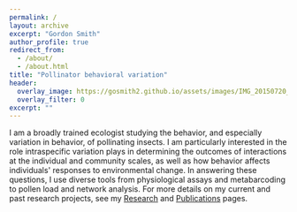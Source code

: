 ```yaml
---
permalink: /
layout: archive
excerpt: "Gordon Smith"
author_profile: true
redirect_from: 
  - /about/
  - /about.html
title: "Pollinator behavioral variation"
header:
  overlay_image: https://gosmith2.github.io/assets/images/IMG_20150720_193412054_HDR.jpg
  overlay_filter: 0
excerpt: ""
---
```


I am a broadly trained ecologist studying the behavior, and especially variation in behavior, of pollinating insects. I am particularly interested in the role intraspecific variation plays in determining the outcomes of interactions at the individual and community scales, as well as how behavior affects individuals' responses to environmental change. In answering these questions, I use diverse tools from physiological assays and metabarcoding to pollen load and network analysis. For more details on my current and past research projects, see my [Research](https://gosmith2.github.io/research/) and [Publications](https://gosmith2.github.io/publications) pages.
